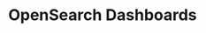 ---
role: ui
title: OpenSearch Dashboards
artifact_id: opensearch-dashboards
architecture: arm64
platform: linux
type: deb
artifact_url: https://artifacts.opensearch.org/releases/bundle/opensearch-dashboards/2.12.0/opensearch-dashboards-2.12.0-linux-arm64.deb
version: 2.12.0
category: opensearch-dashboards
slug: opensearch-dashboards-2.12.0-linux-arm64-deb
signature: https://artifacts.opensearch.org/releases/bundle/opensearch-dashboards/2.12.0/opensearch-dashboards-2.12.0-linux-arm64.deb.sig
guide: https://opensearch.org/docs/latest/opensearch/install/deb
---